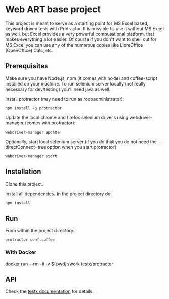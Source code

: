 Web ART base project
====================

This project is meant to serve as a starting point for MS Excel based, keyword driven tests with Protractor.
It is possible to use it without MS Excel as well, but Excel provides a very powerful computational platform, that makes everything a lot easier.
Of course if you don't want to shell out for MS Excel you can use any of the numerous copies like LibreOffice (OpenOffice) Calc, etc.

## Prerequisites

Make sure you have Node.js, npm (it comes with node) and coffee-script installed on your machine. To run selenium server locally (not really necessary for dev/testing) you'll need java as well.

Install protractor (may need to run as root/administrator):

	npm install -g protractor

Update the local chrome and firefox selenium drivers using webdriver-manager (comes with protractor):

	webdriver-manager update

Optionally, start local selenium server (if you do that you do not need the --directConnect=true option when you start protractor)

	webdriver-manager start

## Installation

Clone this project.

Install all dependencies. In the project directory do:

	npm install

## Run

From within the project directory:

	protractor conf.coffee

### With Docker

  docker run --rm -it -v $(pwd):/work testx/protractor

## API

Check the [testx documentation](https://github.com/testxio/testx) for details.
